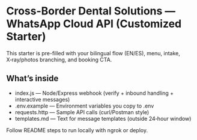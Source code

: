 # Cross-Border Dental Solutions — WhatsApp Cloud API (Customized Starter)

This starter is pre-filled with your bilingual flow (EN/ES), menu, intake, X‑ray/photos branching, and booking CTA.

## What’s inside
- index.js — Node/Express webhook (verify + inbound handling + interactive messages)
- .env.example — Environment variables you copy to .env
- requests.http — Sample API calls (curl/Postman style)
- templates.md — Text for message templates (outside 24‑hour window)

Follow README steps to run locally with ngrok or deploy.
